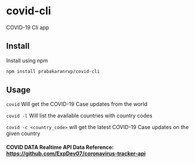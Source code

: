 # covid-cli
COVID-19 Cli app


## Install
Install using npm

```bash
npm install prabakaranrvp/covid-cli
```

## Usage

`covid` Will get the COVID-19 Case updates from the world

`covid -l` Will list the available countries with country codes

`covid -c <country_code>` will get the latest COVID-19 Case updates on the given country


#### COVID DATA Realtime API Data Reference: https://github.com/ExpDev07/coronavirus-tracker-api
